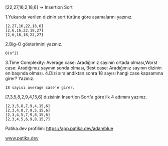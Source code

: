 [22,27,16,2,18,6] -> Insertion Sort 

1.Yukarıda verilen dizinin sort türüne göre aşamalarını yazınız.

    [2,27,16,22,18,6]
    [2,6,16,22,18,27]
    [2,6,16,18,22,27]

2.Big-O gösterimini yazınız.

    O(n^2)

3.Time Complexity: Average case: Aradığımız sayının ortada olması,Worst case: Aradığımız sayının sonda olması, Best case: Aradığımız sayının dizinin en başında olması.
4.Dizi sıralandıktan sonra 18 sayısı hangi case kapsamına girer? Yazınız.

    18 sayısı average case'e girer.
    
[7,3,5,8,2,9,4,15,6] dizisinin Insertion Sort'a göre ilk 4 adımını yazınız.

    [2,3,5,8,7,9,4,15,6]
    [2,3,4,8,7,9,5,15,6]
    [2,3,4,5,7,9,8,15,6]
    [2,3,4,5,6,9,8,15,7]

Patika.dev profilim: https://app.patika.dev/adamblue

www.patika.dev
